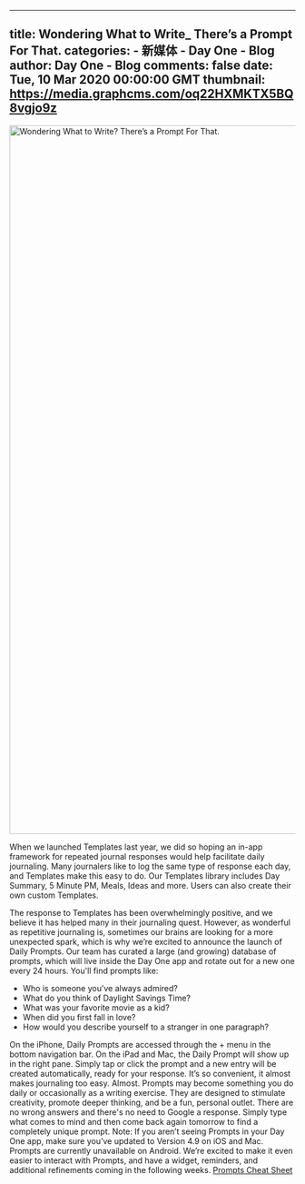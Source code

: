 
---
title: Wondering What to Write_ There’s a Prompt For That.
categories: 
    - 新媒体
    - Day One - Blog
author: Day One - Blog
comments: false
date: Tue, 10 Mar 2020 00:00:00 GMT
thumbnail: https://media.graphcms.com/oq22HXMKTX5BQ8vgjo9z
---

<div>   
<img alt="Wondering What to Write? There’s a Prompt For That." width="2232" height="1248" src="https://media.graphcms.com/oq22HXMKTX5BQ8vgjo9z" referrerpolicy="no-referrer"><p>When we launched Templates last year, we did so hoping an in-app framework for repeated journal responses would help facilitate daily journaling. Many journalers like to log the same type of response each day, and Templates make this easy to do. Our Templates library includes Day Summary, 5 Minute PM, Meals, Ideas and more. Users can also create their own custom Templates.</p><p>The response to Templates has been overwhelmingly positive, and we believe it has helped many in their journaling quest. However, as wonderful as repetitive journaling is, sometimes our brains are looking for a more unexpected spark, which is why we’re excited to announce the launch of Daily Prompts. Our team has curated a large (and growing) database of prompts, which will live inside the Day One app and rotate out for a new one every 24 hours. You'll find prompts like:</p><ul><li>Who is someone you’ve always admired?</li><li>What do you think of Daylight Savings Time?</li><li>What was your favorite movie as a kid?</li><li>When did you first fall in love?</li><li>How would you describe yourself to a stranger in one paragraph?</li></ul><p>On the iPhone, Daily Prompts are accessed through the + menu in the bottom navigation bar. On the iPad and Mac, the Daily Prompt will show up in the right pane. Simply tap or click the prompt and a new entry will be created automatically, ready for your response. It’s so convenient, it almost makes journaling too easy. Almost. Prompts may become something you do daily or occasionally as a writing exercise. They are designed to stimulate creativity, promote deeper thinking, and be a fun, personal outlet. There are no wrong answers and there's no need to Google a response. Simply type what comes to mind and then come back again tomorrow to find a completely unique prompt. Note: If you aren’t seeing Prompts in your Day One app, make sure you’ve updated to Version 4.9 on iOS and Mac. Prompts are currently unavailable on Android. We’re excited to make it even easier to interact with Prompts, and have a widget, reminders, and additional refinements coming in the following weeks. <a href="https://help.dayoneapp.com/en/articles/3750565-daily-writing-prompts">Prompts Cheat Sheet</a></p>  
</div>
            